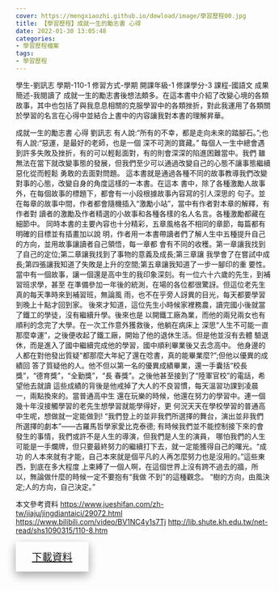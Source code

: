 ```yaml
---
cover: https://mengxiaozhi.github.io/dowload/image/學習歷程00.jpg
title: 【學習歷程】成就一生的勵志書 心得
date: 2022-01-30 13:05:48
categories:
- 學習歷程檔案
tags:
- 學習歷程
---
```

學生-劉訊志
學期-110-1
修習方式-學期
開課年級-1
修課學分-3
課程-國語文
成果簡述-我閱讀了 成就一生的勵志書後想法頗多。在這本書中介紹了改變心境的各類故事，其中也包括了與我息息相關的克服學習中的各類挫折，對此我運用了各類關於學習的名言在心得中並結合上書中的内容讓我對本書的理解昇華。

成就一生的勵志書 心得 
劉訊志
有人說:“所有的不幸，都是走向未來的踏腳石。”;也有人說:“惡運，是最好的老師，也是一個 深不可測的寶藏。”
每個人一生中總會遇到許多失敗及挫折，有的可以輕鬆面對，有的則會深深的陷進困難當中。我們
雖無法在當下就改變事態的發展，但我們至少可以通過改變自己的心態不讓事態繼續惡化從而輕鬆
勇敢的去面對問題。
這本書就是通過各種不同的故事教導我們改變對事的心態，改變自身的角度這樣的一本書。在這本 書中，除了各種激勵人故事外，在每個故事的標題下，都會有一小段根據故事內容寫的引人深思的 句子。並在每章的故事中間，作者都會隨機插入“激勵小站”，當中有作者對本章的解釋，有作者對 讀者的激勵及作者精選的小故事和各種各樣的名人名言。各種激勵都藏在細節中。
同時本書的主要內容也十分精彩，五章風格各不相同的章節，每篇都有明確的目標並有插畫加以說
明，作者用一本書帶讀者們了解人生中五種提升自己的方向，並用故事讓讀者自己領悟，每一章都
會有不同的收穫。第一章讓我找到了自己的定位;第二章讓我找到了事物的意義及成長;第三章讓
我學會了在嘗試中成長;第四張讓我知道了失敗是上升的空間;第五章讓我知道了一步一腳印的重
要性。
 當中有一個故事，讓一個還是高中生的我印象深刻。有一位六十六歲的先生，到補習班求學，甚至
在準備參加一年後的統測，在場的各位都很驚訝。但這位老先生真的每天準時來到補習班，無論風
雨，也不在乎旁人訝異的目光，每天都要學習到晚上十點才回到家。
後來才知道，這位先生小時候家裡務農，讀完國小後就當了鐵工的學徒，沒有繼續升學。後來也是 以開鐵工廠為業，而他的兩兒兩女也有順利的念完了大學。在一次工作意外獲救後，他躺在病床上 深思“人生不可能一直那麼幸運”，之後便收起了鐵工廠，開始了他的退休生活。但是他並沒有去體 驗退休，而是進入了國中繼續完成他的學習，國中順利畢業後又去念高中。
他身邊的人都在對他發出質疑“都那麼大年紀了還在唸書，真的能畢業麼?”;但他以優異的成績回 答了質疑他的人。他不但以第一名的優異成績畢業，還一手囊括“校長獎”，“德育獎”，“全勤獎”，“長 春獎”。之後他甚至接到了“陸軍官校”的電話，希望他去就讀
這些成績的背後是他戒掉了大人的不良習慣，每天溫習功課到凌晨一，兩點換來的。當普通高中生
還在玩樂的時候，他還在努力的學習中。連一個幾十年沒接觸學習的老先生想學習就能學得好，更
何況天天在學校學習的普通高中生呢，想做就一定能做到!
“我們登上的並非我們所選擇的舞台，演出並非我們所選擇的劇本”——古羅馬哲學家愛比克泰德; 有時候我們並不能控制接下來的會發生的事情，我們或許不是人生的導演，但我們是人生的演員， 哪怕我們的人生可能是一手爛牌，但只要最終努力的繼續打下去，就一定能獲得自己的曙光。“成功 的人本來就有才能，自己本來就是個平凡的人再怎麼努力也是沒用的。”這些東⻄，到底在多大程度 上束縛了一個人啊，在這個世界上沒有跨不過去的牆，所以，無論做什麼的時候一定不要抱有“我做 不到”的這種觀念。
“樹的方向，由風決定;人的方向，自己決定。”

本文參考資料 
https://www.jueshifan.com/zh-tw/jiaju/jingdiantaici/29072.html https://www.bilibili.com/video/BV1NC4y1s7Tj 
http://lib.shute.kh.edu.tw/net-read/shs1090315/110-8.htm

<p></p>
<div id="Dowload-button" style="
    bottom: 120px;
    background-color:fffff;
    border: none;
    color: white;
    padding: 15px 32px;
    text-align: center;
    text-decoration: none;
    display: inline-block;
    font-size: 20px;
    box-shadow: 0 8px 16px 0 rgba(0,0,0,0.2), 0 6px 20px 0 rgba(0,0,0,0.19);
    }">
<a href="https://mengxiaozhi.github.io/dowload/成就一生的勵志書 心得.pdf">下載資料</a>
</div>
<p></p>